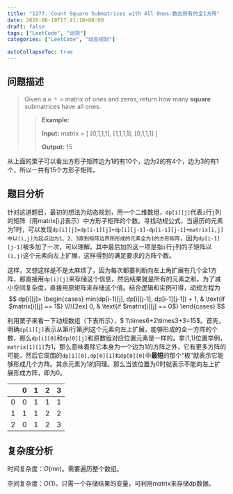 ```yaml
---
title: "1277. Count Square Submatrices with All Ones-数出所有的全1方阵"
date: 2020-06-19T17:41:18+08:00
draft: false
tags: ["LeetCode", "动规"]
categories: ["LeetCode", "动态规划"]

autoCollapseToc: true
---
```


## 问题描述
>Given a `m * n` matrix of ones and zeros, return how many **square** submatrices have all ones.
>
>>**Example:**
>>
>>**Input:** matrix =
    [
    [0,1,1,1],
    [1,1,1,1],
    [0,1,1,1]
    ]
>>
>>**Output:** 15

从上面的栗子可以看出方形子矩阵边为1的有10个，边为2的有4个，边为3的有1个，所以一共有15个方形子矩阵。

## 题目分析

针对这道题目，最初的想法为动态规划，用一个二维数组，`dp[i][j]`代表`i`行`j`列的矩阵（用matrix[i,j]表示）中方形子矩阵的个数。寻找动规公式，当遍历的元素为1时，可以发现`dp[i][j]=dp[i-1][j]+dp[i][j-1]-dp[i-1][j-1]+matrix[i,j]中以(i,j)为起点边为1、2、3直到矩阵边界所形成的元素全为1的方形矩阵`，因为`dp[i-1][j-1]`被多加了一次，可以理解。其中最后加的这一项是指`i`行`j`列的子矩阵以`(i,j)`这个元素向左上扩展，这样得到的满足要求的方阵个数。

这样，又想这样是不是太麻烦了，因为每次都要判断向左上角扩展有几个全1方阵，那直接用`dp[i][j]`来存储这个信息，然后结果就是所有的元素之和。为了减小空间复杂度，直接用原矩阵来存储这个值。结合逻辑和实例可得，动规方程为
$$
dp[i][j]= 
\begin{cases}
min(dp[i-1][j], dp[i][j-1], dp[i-1][j-1]) + 1, & \text{if $matrix[i][j] == 1$} \\\\[2ex]
0, & \text{if $matrix[i][j] == 0$}
\end{cases}
$$

利用栗子来看一下动规数组（下表所示），$ 1\times6+2\times3+3=15$。首先，明确`dp[i][j]`表示从第i行第j列这个元素向左上扩展，能够形成的全一方阵的个数，那么`dp[i][0]`和`dp[0][j]`和原数组对应位置元素是一样的。拿(1,1)位置举例，`matrix[1][1]`为1，那么意味着除它本身为一个边为1的方阵之外，它有更多方阵的可能，然后它周围的`dp[1][0],dp[0][1]和dp[0][0]`中**最短**的那个“板”就表示它能够形成几个方阵。其余元素为1的同理。那么当该位置为0时就表示不能向左上扩展形成方阵，即为0。

|   |  0  |  1  |  2  |  3  |
|:-:| :-: | :-: | :-: | :-: |
| 0 |  0  |  1  |  1  |  1  |
| 1 |  1  |  1  |  2  |  2  |
| 2 |  0  |  1  |  2  |  3  |


## 复杂度分析

时间复杂度：$O(mn)$。需要遍历整个数组。

空间复杂度：$O(1)$。只需一个存储结果的变量，可利用matrix来存储dp数据。